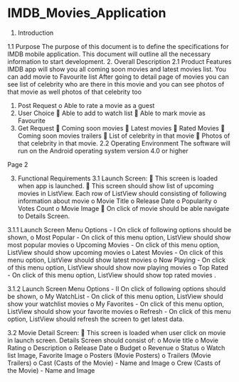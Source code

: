 # IMDB_Movies_Application

1. Introduction

1.1 Purpose
The purpose of this document is to define the specifications for IMDB mobile application. This
document will outline all the necessary information to start development.
2. Overall Description
2.1 Product Features
IMDB app will show you all coming soon movies and latest movies list. You can add movie to
Favourite list
After going to detail page of movies you can see list of celebrity who are there in this movie and
you can see photos of that movie as well photos of that celebrity too
1. Post Request
o Able to rate a movie as a guest
2. User Choice
 Able to add to watch list
 Able to mark movie as Favourite
3. Get Request
 Coming soon movies
 Latest movies
 Rated Movies
 Coming soon movies trailers
 List of celebrity in that movie
 Photos of that celebrity in that movie.
2.2 Operating Environment
The software will run on the Android operating system version 4.0 or higher

Page 2

3. Functional Requirements
3.1 Launch Screen:
 This screen is loaded when app is launched.
 This screen should show list of upcoming movies in ListView. Each row of ListView should
consisting of following information about movie
o Movie Title
o Release Date
o Popularity
o Votes Count
o Movie Image
 On click of movie should be able navigate to Details Screen.

3.1.1 Launch Screen Menu Options - I
On click of following options should be shown,
o Most Popular - On click of this menu option, ListView should show most popular movies
o Upcoming Movies - On click of this menu option, ListView should show upcoming movies
o Latest Movies - On click of this menu option, ListView should show latest movies
o Now Playing - On click of this menu option, ListView should show now playing movies
o Top Rated - On click of this menu option, ListView should show top rated movies .

3.1.2 Launch Screen Menu Options - II
On click of following options should be shown,
o My WatchList - On click of this menu option, ListView should show your watchlist movies
o My Favorites - On click of this menu option, ListView should show your favorite movies
o Refresh - On click of this menu option, ListView should refresh the screen to get latest data.

3.2 Movie Detail Screen:
 This screen is loaded when user click on movie in launch screen.
Details Screen should consist of:
o Movie title
o Movie Rating
o Description
o Release Date
o Budget
o Revenue
o Status
o Watch list Image, Favorite Image
o Posters (Movie Posters)
o Trailers (Movie Trailers)
o Cast (Casts of the Movie) - Name and Image
o Crew (Casts of the Movie) - Name and Image

